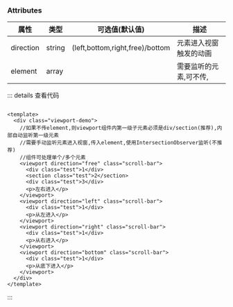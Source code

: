 
<template>
  <div>
    <p>
      当 <b>元素进入视窗</b> ( <b>缓慢滚动</b> 演示效果更佳,
      pc/移动均支持),触发的动画,目前支持四种:
    </p>
    <ClientOnly>
      <section class="viewport-demo">
        <viewport direction="free" class="scroll-bar">
          <div class="test">1</div>
          <div class="test">2</div>
          <div class="test">3</div>
          <p>左右进入</p>
        </viewport>
        <viewport direction="left" class="scroll-bar">
          <div class="test">1</div>
          <p>从左进入</p>
        </viewport>
        <viewport direction="right" class="scroll-bar">
          <div class="test">1</div>
          <p>从右进入</p>
        </viewport>
        <viewport direction="bottom" class="scroll-bar">
          <div class="test">1</div>
          <p>从底下进入</p>
        </viewport>
        <!-- <p>使用案例</p>
        <viewport direction="bottom" class="scroll-bar viewport-example">
          <div  class="test" >
            <img
              src="https://img0.baidu.com/it/u=3093440885,1425730067&fm=26&fmt=auto&gp=0.jpg"
              alt=""
            />
            <p>绿叶图片</p>
            <p>绿色意味着生机,和无限的希望</p>
          </div>
          <p>从底下进入</p>
        </viewport> -->
      </section>
    </ClientOnly>
  </div>
</template>

<script>
import viewport from "./components/viewport.vue";
export default {
  name: "",
  data() {
    return {};
  },
  components: { viewport },
  mounted() {},
  methods: {
    clickEvt(evt) {
      console.log("clickEvt-------", evt);
    },
  },
};
</script>
<style lang='scss' >
.viewport-demo {
  width: 100%;
  display: flex;
  flex-flow: wrap;
  justify-content: space-evenly;
  .viewport {
    width: 49%;
    height: 300px;
    overflow-y: scroll;
    > div:first-child,
    > section:first-child {
      margin-top: 500px;
    }
  }
  .test {
    width: 50px;
    height: 50px;
    margin: 50px auto;
    text-align: center;
    color: white;
    line-height: 50px;
    background: deepskyblue;
    // transition-duration: 1s !important;
  }
}
.scroll-bar {
  border: 1px silver solid;
  position: relative;
  p {
    position: absolute;
    top: 0;
    left: 50%;
  }
}
.viewport-example {
  figure {
    width: 90%;
    height: 100px;
  }
  img {
    width: 50%;
    object-fit: cover;
  }
}
</style>



### Attributes

| 属性      | 类型   | 可选值(默认值)                  | 描述                   |
| --------- | ------ | ------------------------------- | ---------------------- |
| direction | string | (left,bottom,right,free)/bottom | 元素进入视窗触发的动画 |
| element   | array  |                                 | 需要监听的元素,可不传, |

::: details 查看代码
```vue

<template>
  <div class="viewport-demo">
    //如果不传element,则viewport组件内第一级子元素必须是div/section(推荐),内部自动监听第一级元素
    //需要手动监听元素进入视窗,传入element,使用IntersectionObserver监听(不推荐)
    //组件可处理单个/多个元素
    <viewport direction="free" class="scroll-bar">
      <div class="test">1</div>
      <section class="test">2</section>
      <div class="test">3</div>
      <p>左右进入</p>
    </viewport>
    <viewport direction="left" class="scroll-bar">
      <div class="test">1</div>
      <p>从左进入</p>
    </viewport>
    <viewport direction="right" class="scroll-bar">
      <div class="test">1</div>
      <p>从右进入</p>
    </viewport>
    <viewport direction="bottom" class="scroll-bar">
      <div class="test">1</div>
      <p>从底下进入</p>
    </viewport>
  </div>
</template>

```
::: 
